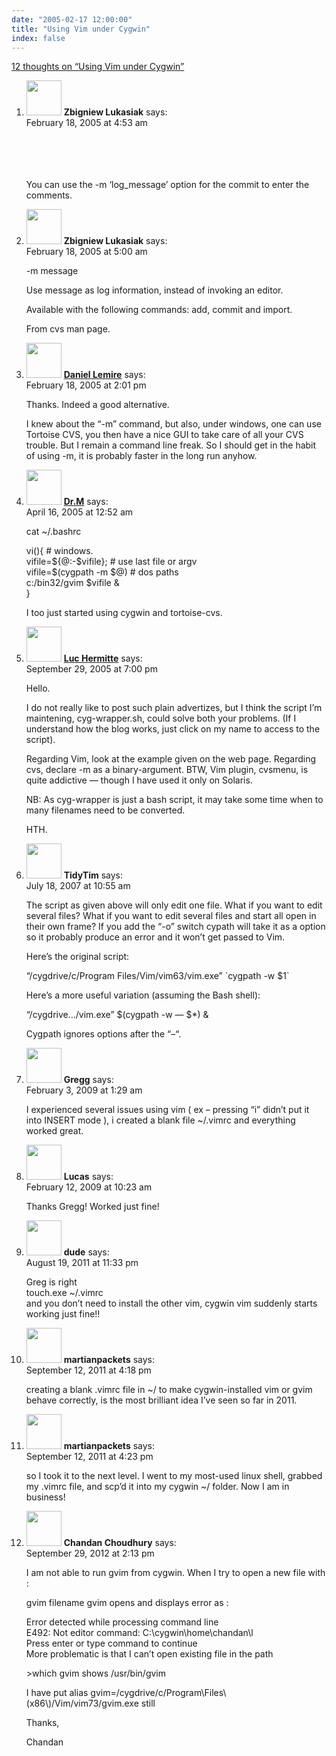 ```yaml
---
date: "2005-02-17 12:00:00"
title: "Using Vim under Cygwin"
index: false
---
```


[12 thoughts on &ldquo;Using Vim under Cygwin&rdquo;](/lemire/blog/2005/02-17-using-vim-under-cygwin)

<ol class="comment-list">
<li id="comment-1274" class="comment even thread-even depth-1">
<div class="comment-author vcard">
<img alt src="https://secure.gravatar.com/avatar/?s=56&#038;d=mm&#038;r=g" srcset="https://secure.gravatar.com/avatar/?s=112&#038;d=mm&#038;r=g 2x" class="avatar avatar-56 photo avatar-default" height="56" width="56" decoding="async" /> <b class="fn">Zbigniew Lukasiak</b> <span class="says">says:</span> </div>
<div class="comment-metadata"><time datetime="2005-02-18T04:53:47+00:00">February 18, 2005 at 4:53 am</time></a> </div>
<div class="comment-content">
<p><br/>
<br/>
<br/>
<br/>
You can use the -m &lsquo;log_message&rsquo; option for the commit to enter the comments.</p>
</div>
</li>
<li id="comment-1275" class="comment odd alt thread-odd thread-alt depth-1">
<div class="comment-author vcard">
<img alt src="https://secure.gravatar.com/avatar/?s=56&#038;d=mm&#038;r=g" srcset="https://secure.gravatar.com/avatar/?s=112&#038;d=mm&#038;r=g 2x" class="avatar avatar-56 photo avatar-default" height="56" width="56" decoding="async" /> <b class="fn">Zbigniew Lukasiak</b> <span class="says">says:</span> </div>
<div class="comment-metadata"><time datetime="2005-02-18T05:00:09+00:00">February 18, 2005 at 5:00 am</time></a> </div>
<div class="comment-content">
<p>-m message</p>
<p> Use message as log information, instead of invoking an editor.</p>
<p> Available with the following commands: add, commit and import.</p>
<p>From cvs man page.</p>
</div>
</li>
<li id="comment-1277" class="comment even thread-even depth-1">
<div class="comment-author vcard">
<img alt src="https://secure.gravatar.com/avatar/?s=56&#038;d=mm&#038;r=g" srcset="https://secure.gravatar.com/avatar/?s=112&#038;d=mm&#038;r=g 2x" class="avatar avatar-56 photo avatar-default" height="56" width="56" loading="lazy" decoding="async" /> <b class="fn"><a href="https://lemire.me/blog/" class="url" rel="ugc">Daniel Lemire</a></b> <span class="says">says:</span> </div>
<div class="comment-metadata"><time datetime="2005-02-18T14:01:58+00:00">February 18, 2005 at 2:01 pm</time></a> </div>
<div class="comment-content">
<p>Thanks. Indeed a good alternative.</p>
<p>I knew about the &ldquo;-m&rdquo; command, but also, under windows, one can use Tortoise CVS, you then have a nice GUI to take care of all your CVS trouble. But I remain a command line freak. So I should get in the habit of using -m, it is probably faster in the long run anyhow.</p>
</div>
</li>
<li id="comment-2317" class="comment odd alt thread-odd thread-alt depth-1">
<div class="comment-author vcard">
<img alt src="https://secure.gravatar.com/avatar/?s=56&#038;d=mm&#038;r=g" srcset="https://secure.gravatar.com/avatar/?s=112&#038;d=mm&#038;r=g 2x" class="avatar avatar-56 photo avatar-default" height="56" width="56" loading="lazy" decoding="async" /> <b class="fn"><a href="https://bombay11.blogspot.com" class="url" rel="ugc external nofollow">Dr.M</a></b> <span class="says">says:</span> </div>
<div class="comment-metadata"><time datetime="2005-04-16T00:52:53+00:00">April 16, 2005 at 12:52 am</time></a> </div>
<div class="comment-content">
<p>cat ~/.bashrc</p>
<p>vi(){ # windows.<br/>
vifile=${@:-$vifile}; # use last file or argv<br/>
vifile=$(cygpath -m $@) # dos paths<br/>
c:/bin32/gvim $vifile &amp;<br/>
}</p>
<p>I too just started using cygwin and tortoise-cvs.</p>
</div>
</li>
<li id="comment-2996" class="comment even thread-even depth-1">
<div class="comment-author vcard">
<img alt src="https://secure.gravatar.com/avatar/7fa9d7df654ba385dcdaa770ca5b3b10?s=56&#038;d=mm&#038;r=g" srcset="https://secure.gravatar.com/avatar/7fa9d7df654ba385dcdaa770ca5b3b10?s=112&#038;d=mm&#038;r=g 2x" class="avatar avatar-56 photo" height="56" width="56" loading="lazy" decoding="async" /> <b class="fn"><a href="http://hermitte.free.fr/cygwin/" class="url" rel="ugc external nofollow">Luc Hermitte</a></b> <span class="says">says:</span> </div>
<div class="comment-metadata"><time datetime="2005-09-29T19:00:44+00:00">September 29, 2005 at 7:00 pm</time></a> </div>
<div class="comment-content">
<p>Hello.</p>
<p>I do not really like to post such plain advertizes, but I think the script I&rsquo;m maintening, cyg-wrapper.sh, could solve both your problems. (If I understand how the blog works, just click on my name to access to the script).</p>
<p>Regarding Vim, look at the example given on the web page. Regarding cvs, declare -m as a binary-argument. BTW, Vim plugin, cvsmenu, is quite addictive &#8212; though I have used it only on Solaris.</p>
<p>NB: As cyg-wrapper is just a bash script, it may take some time when to many filenames need to be converted.</p>
<p>HTH.</p>
</div>
</li>
<li id="comment-49411" class="comment odd alt thread-odd thread-alt depth-1">
<div class="comment-author vcard">
<img alt src="https://secure.gravatar.com/avatar/4ae6ea06f6e17cd2436bd1bfe25c95f7?s=56&#038;d=mm&#038;r=g" srcset="https://secure.gravatar.com/avatar/4ae6ea06f6e17cd2436bd1bfe25c95f7?s=112&#038;d=mm&#038;r=g 2x" class="avatar avatar-56 photo" height="56" width="56" loading="lazy" decoding="async" /> <b class="fn">TidyTim</b> <span class="says">says:</span> </div>
<div class="comment-metadata"><time datetime="2007-07-18T10:55:55+00:00">July 18, 2007 at 10:55 am</time></a> </div>
<div class="comment-content">
<p>The script as given above will only edit one file. What if you want to edit several files? What if you want to edit several files and start all open in their own frame? If you add the &ldquo;-o&rdquo; switch cypath will take it as a option so it probably produce an error and it won&rsquo;t get passed to Vim.</p>
<p>Here&rsquo;s the original script:</p>
<p>&ldquo;/cygdrive/c/Program Files/Vim/vim63/vim.exe&rdquo; `cygpath -w $1`</p>
<p>Here&rsquo;s a more useful variation (assuming the Bash shell):</p>
<p>&ldquo;/cygdrive&#8230;/vim.exe&rdquo; $(cygpath -w &#8212; $*) &amp;</p>
<p>Cygpath ignores options after the &ldquo;&#8211;&ldquo;.</p>
</div>
</li>
<li id="comment-50599" class="comment even thread-even depth-1">
<div class="comment-author vcard">
<img alt src="https://secure.gravatar.com/avatar/?s=56&#038;d=mm&#038;r=g" srcset="https://secure.gravatar.com/avatar/?s=112&#038;d=mm&#038;r=g 2x" class="avatar avatar-56 photo avatar-default" height="56" width="56" loading="lazy" decoding="async" /> <b class="fn">Gregg</b> <span class="says">says:</span> </div>
<div class="comment-metadata"><time datetime="2009-02-03T01:29:31+00:00">February 3, 2009 at 1:29 am</time></a> </div>
<div class="comment-content">
<p>I experienced several issues using vim ( ex &#8211; pressing &ldquo;i&rdquo; didn&rsquo;t put it into INSERT mode ), i created a blank file ~/.vimrc and everything worked great.</p>
</div>
</li>
<li id="comment-50625" class="comment odd alt thread-odd thread-alt depth-1">
<div class="comment-author vcard">
<img alt src="https://secure.gravatar.com/avatar/?s=56&#038;d=mm&#038;r=g" srcset="https://secure.gravatar.com/avatar/?s=112&#038;d=mm&#038;r=g 2x" class="avatar avatar-56 photo avatar-default" height="56" width="56" loading="lazy" decoding="async" /> <b class="fn">Lucas</b> <span class="says">says:</span> </div>
<div class="comment-metadata"><time datetime="2009-02-12T10:23:16+00:00">February 12, 2009 at 10:23 am</time></a> </div>
<div class="comment-content">
<p>Thanks Gregg! Worked just fine!</p>
</div>
</li>
<li id="comment-54662" class="comment even thread-even depth-1">
<div class="comment-author vcard">
<img alt src="https://secure.gravatar.com/avatar/93e655e2966807f522931344bb57f277?s=56&#038;d=mm&#038;r=g" srcset="https://secure.gravatar.com/avatar/93e655e2966807f522931344bb57f277?s=112&#038;d=mm&#038;r=g 2x" class="avatar avatar-56 photo" height="56" width="56" loading="lazy" decoding="async" /> <b class="fn">dude</b> <span class="says">says:</span> </div>
<div class="comment-metadata"><time datetime="2011-08-19T23:33:55+00:00">August 19, 2011 at 11:33 pm</time></a> </div>
<div class="comment-content">
<p>Greg is right<br/>
touch.exe ~/.vimrc<br/>
and you don&rsquo;t need to install the other vim, cygwin vim suddenly starts working just fine!!</p>
</div>
</li>
<li id="comment-54713" class="comment odd alt thread-odd thread-alt depth-1">
<div class="comment-author vcard">
<img alt src="https://secure.gravatar.com/avatar/69b229c5e304362b20f45a0694a408bf?s=56&#038;d=mm&#038;r=g" srcset="https://secure.gravatar.com/avatar/69b229c5e304362b20f45a0694a408bf?s=112&#038;d=mm&#038;r=g 2x" class="avatar avatar-56 photo" height="56" width="56" loading="lazy" decoding="async" /> <b class="fn">martianpackets</b> <span class="says">says:</span> </div>
<div class="comment-metadata"><time datetime="2011-09-12T16:18:30+00:00">September 12, 2011 at 4:18 pm</time></a> </div>
<div class="comment-content">
<p>creating a blank .vimrc file in ~/ to make cygwin-installed vim or gvim behave correctly, is the most brilliant idea I&rsquo;ve seen so far in 2011.</p>
</div>
</li>
<li id="comment-54714" class="comment even thread-even depth-1">
<div class="comment-author vcard">
<img alt src="https://secure.gravatar.com/avatar/69b229c5e304362b20f45a0694a408bf?s=56&#038;d=mm&#038;r=g" srcset="https://secure.gravatar.com/avatar/69b229c5e304362b20f45a0694a408bf?s=112&#038;d=mm&#038;r=g 2x" class="avatar avatar-56 photo" height="56" width="56" loading="lazy" decoding="async" /> <b class="fn">martianpackets</b> <span class="says">says:</span> </div>
<div class="comment-metadata"><time datetime="2011-09-12T16:23:44+00:00">September 12, 2011 at 4:23 pm</time></a> </div>
<div class="comment-content">
<p>so I took it to the next level. I went to my most-used linux shell, grabbed my .vimrc file, and scp&rsquo;d it into my cygwin ~/ folder. Now I am in business!</p>
</div>
</li>
<li id="comment-56186" class="comment odd alt thread-odd thread-alt depth-1">
<div class="comment-author vcard">
<img alt src="https://secure.gravatar.com/avatar/248261b4c61f2e28458e7dfe4adec386?s=56&#038;d=mm&#038;r=g" srcset="https://secure.gravatar.com/avatar/248261b4c61f2e28458e7dfe4adec386?s=112&#038;d=mm&#038;r=g 2x" class="avatar avatar-56 photo" height="56" width="56" loading="lazy" decoding="async" /> <b class="fn">Chandan Choudhury</b> <span class="says">says:</span> </div>
<div class="comment-metadata"><time datetime="2012-09-29T14:13:28+00:00">September 29, 2012 at 2:13 pm</time></a> </div>
<div class="comment-content">
<p>I am not able to run gvim from cygwin. When I try to open a new file with :</p>
<p>gvim filename gvim opens and displays error as :</p>
<p>Error detected while processing command line<br/>
E492: Not editor command: C:\cygwin\home\chandan\l<br/>
Press enter or type command to continue<br/>
More problematic is that I can&rsquo;t open existing file in the path</p>
<p>&gt;which gvim shows /usr/bin/gvim</p>
<p>I have put alias gvim=/cygdrive/c/Program\Files\(x86\)/Vim/vim73/gvim.exe still</p>
<p>Thanks,</p>
<p>Chandan</p>
</div>
</li>
</ol>
